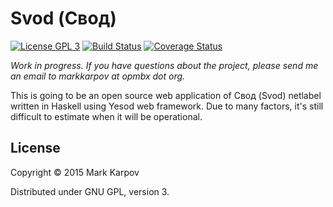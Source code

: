 # Svod (Свод)

[![License GPL 3](https://img.shields.io/badge/license-GPL_3-green.svg)](http://www.gnu.org/licenses/gpl-3.0.txt)
[![Build Status](https://travis-ci.org/svod-music/svod.svg?branch=master)](https://travis-ci.org/svod-music/svod)
[![Coverage Status](https://coveralls.io/repos/svod-music/svod/badge.svg?branch=master&service=github)](https://coveralls.io/github/svod-music/svod?branch=master)

*Work in progress. If you have questions about the project, please send me
 an email to markkarpov at opmbx dot org.*

This is going to be an open source web application of Свод (Svod) netlabel
written in Haskell using Yesod web framework. Due to many factors, it's
still difficult to estimate when it will be operational.

## License

Copyright © 2015 Mark Karpov

Distributed under GNU GPL, version 3.
